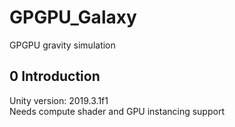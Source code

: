 # GPGPU_Galaxy

 GPGPU gravity simulation

## 0 Introduction

Unity version: 2019.3.1f1  
Needs compute shader and GPU instancing support  

